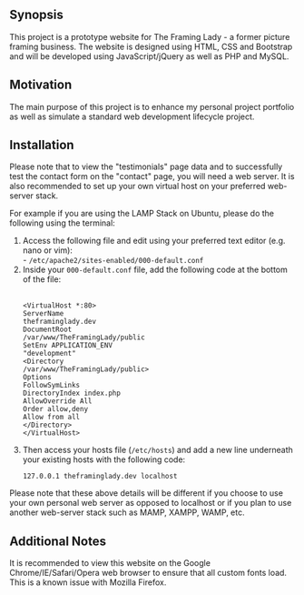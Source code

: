 <h2>Synopsis</h2>

<p>This project is a prototype website for The Framing Lady - a former picture framing business. The website is designed using HTML, CSS and Bootstrap and will be developed using JavaScript/jQuery as well as PHP and MySQL.</p>

<h2>Motivation</h2>

<p>The main purpose of this project is to enhance my personal project portfolio as well as simulate a standard web development lifecycle project.</p>

<h2>Installation</h2>

<p>Please note that to view the "testimonials" page data and to successfully test the contact form on the "contact" page, you will need a web server. It is also recommended to set up your own virtual host on your preferred web-server stack.</p>

For example if you are using the LAMP Stack on Ubuntu, please do the following using the terminal:

<ol>
<li>Access the following file and edit using your preferred text editor (e.g. nano or vim):</li>
  - <code>/etc/apache2/sites-enabled/000-default.conf</code><br />

<li>Inside your <code>000-default.conf</code> file, add the following code at the bottom of the file:</li><br />

<code>&lt;VirtualHost *:80&gt;</code><br />
        <code>ServerName theframinglady.dev</code><br />
        <code>DocumentRoot /var/www/TheFramingLady/public</code><br />
        <code>SetEnv APPLICATION_ENV "development"</code><br />
        <code>&lt;Directory /var/www/TheFramingLady/public&gt;</code><br />
                  <code>Options FollowSymLinks</code><br />
                  <code>DirectoryIndex index.php</code><br />
                  <code>AllowOverride All</code><br />
                  <code>Order allow,deny</code><br />
                  <code>Allow from all</code><br />
        <code>&lt;/Directory&gt;</code><br />
<code>&lt;/VirtualHost&gt;</code>

<li>Then access your hosts file (<code>/etc/hosts</code>) and add a new line underneath your existing hosts with the following code:</li>

<code>127.0.0.1       theframinglady.dev localhost</code>
</ol>
<p>Please note that these above details will be different if you choose to use your own personal web server as opposed to localhost or if you plan to use another web-server stack such as MAMP, XAMPP, WAMP, etc.</p>

<h2>Additional Notes</h2>
<p>It is recommended to view this website on the Google Chrome/IE/Safari/Opera web browser to ensure that all custom fonts load. This is a known issue with Mozilla Firefox.</p>